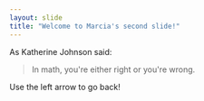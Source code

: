 ```yaml
---
layout: slide
title: "Welcome to Marcia's second slide!"
---
```

As Katherine Johnson said:

>In math, you're either right or you're wrong.

Use the left arrow to go back!

